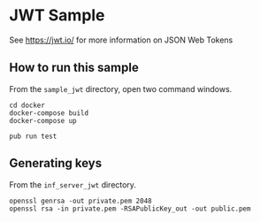 # JWT Sample

See https://jwt.io/ for more information on JSON Web Tokens

## How to run this sample

From the `sample_jwt` directory, open two command windows.

```
cd docker
docker-compose build
docker-compose up
```
```
pub run test
```

## Generating keys

From the `inf_server_jwt` directory.

```
openssl genrsa -out private.pem 2048
openssl rsa -in private.pem -RSAPublicKey_out -out public.pem
```
